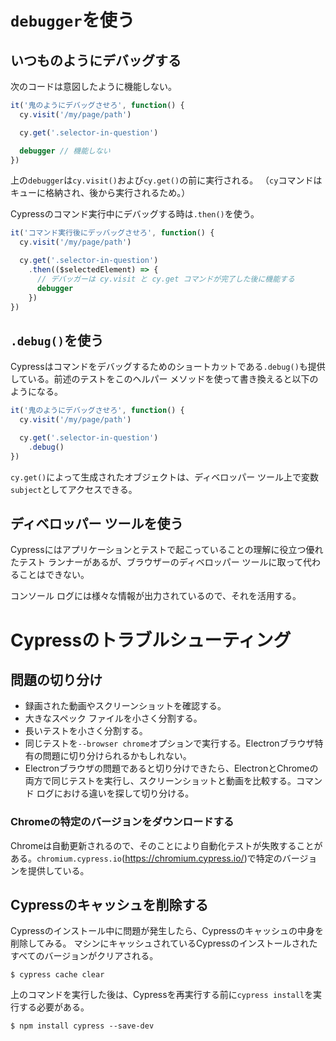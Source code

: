 # `debugger`を使う

## いつものようにデバッグする

次のコードは意図したように機能しない。

```javascript
it('鬼のようにデバッグさせろ', function() {
  cy.visit('/my/page/path')

  cy.get('.selector-in-question')

  debugger // 機能しない
})
```

上の`debugger`は`cy.visit()`および`cy.get()`の前に実行される。
（`cy`コマンドはキューに格納され、後から実行されるため。）

Cypressのコマンド実行中にデバッグする時は`.then()`を使う。

```javascript
it('コマンド実行後にデッバッグさせろ', function() {
  cy.visit('/my/page/path')

  cy.get('.selector-in-question')
    .then(($selectedElement) => {
      // デバッガーは cy.visit と cy.get コマンドが完了した後に機能する
      debugger
    })
})
```

## `.debug()`を使う

Cypressはコマンドをデバッグするためのショートカットである`.debug()`も提供している。前述のテストをこのヘルパー メソッドを使って書き換えると以下のようになる。

```javascript
it('鬼のようにデバッグさせろ', function() {
  cy.visit('/my/page/path')

  cy.get('.selector-in-question')
    .debug()
})
```

`cy.get()`によって生成されたオブジェクトは、ディベロッパー ツール上で変数`subject`としてアクセスできる。

## ディベロッパー ツールを使う

Cypressにはアプリケーションとテストで起こっていることの理解に役立つ優れたテスト ランナーがあるが、ブラウザーのディベロッパー ツールに取って代わることはできない。

コンソール ログには様々な情報が出力されているので、それを活用する。

# Cypressのトラブルシューティング

## 問題の切り分け

- 録画された動画やスクリーンショットを確認する。
- 大きなスペック ファイルを小さく分割する。
- 長いテストを小さく分割する。
- 同じテストを`--browser chrome`オプションで実行する。Electronブラウザ特有の問題に切り分けられるかもしれない。
- Electronブラウザの問題であると切り分けできたら、ElectronとChromeの両方で同じテストを実行し、スクリーンショットと動画を比較する。コマンド ログにおける違いを探して切り分ける。

### Chromeの特定のバージョンをダウンロードする

Chromeは自動更新されるので、そのことにより自動化テストが失敗することがある。`chromium.cypress.io`(https://chromium.cypress.io/)で特定のバージョンを提供している。

## Cypressのキャッシュを削除する

Cypressのインストール中に問題が発生したら、Cypressのキャッシュの中身を削除してみる。
マシンにキャッシュされているCypressのインストールされたすべてのバージョンがクリアされる。

```shell
$ cypress cache clear
```

上のコマンドを実行した後は、Cypressを再実行する前に`cypress install`を実行する必要がある。

```shell
$ npm install cypress --save-dev
```

